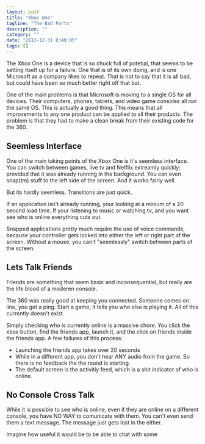```yaml
---
layout: post
title: "Xbox One"
tagline: "The Bad Parts"
description: ""
category: ""
date: "2013-12-31 8:49:05"
tags: []
---
```


The Xbox One is a device that is so chuck full of potetial, that seems to be setting itself up for a failure. One that is of its own doing, and is one Microsoft as a 
company likes to repeat. That is not to say that it is all bad, but could have been so much better right off that bat.

One of the main problems is that Microsoft is moving to a single OS for all devices. Their computers, phones, tablets, and video game consoles all run the same OS. This 
is actually a good thing. This means that all improvements to any one product can be applied to all their products. The problem is that they had to make a clean break 
from their existing code for the 360.

## Seemless Interface

One of the main taking points of the Xbox One is it's seemless interface. You can switch between games, live tv and Netflix extreamly quickly; provided that it was 
already running in the background. You can even snap(tm) stuff to the left side of the screen. And it works fairly well.

But its hardly seemless. Transitions are just quick.

If an application isn't already running, your looking at a minium of a 20 second load time. If your listening to music or watching tv, and you want see who is online 
everything cuts out. 

Snapped applications pretty much require the use of voice commands, because your controller gets locked into either the left or right part of the screen. Without a 
mouse, you can't "seemlessly" switch between parts of the screen.

## Lets Talk Friends

Friends are something that seem basic and inconsequential, but really are the life blood of a moderen console. 

The 360 was really good at keeping you connected. Someone comes on line, you get a ping. Start a game, it tells you who else is playing it. All of this currently 
doesn't exist.

Simply checking who is currently online is a massive chore. You click the xbox button, find the friends app, launch it, and the click on friends inside the friends app. 
A few failures of this process:
 - Launching the friends app takes over 20 seconds
 - While in a different app, you don't hear ANY audio from the game. So there is no feedback the the round is starting.
 - The default screen is the activitiy feed, which is a shit indicator of who is online.

## No Console Cross Talk

While it is possible to see who is online, even if they are online on a different console, you have NO WAY to comunicate with them. You can't even send them a text 
message. The message just gets lost in the either.

Imagine how useful it would be to be able to chat with some 
